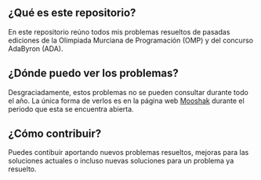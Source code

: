 ## ¿Qué es este repositorio?

En este repositorio reúno todos mis problemas resueltos de pasadas ediciones de la 
Olimpiada Murciana de Programación (OMP) y del concurso AdaByron (ADA).

## ¿Dónde puedo ver los problemas?

Desgraciadamente, estos problemas no se pueden consultar durante todo el año. 
La única forma de verlos es en la página web 
[Mooshak](http://onlinejudge.inf.um.es/~mooshak/cgi-bin/execute/9142536785985593?config+language+es)
durante el periodo que esta se encuentra abierta.

## ¿Cómo contribuir?

Puedes contibuir aportando nuevos problemas resueltos, mejoras para las soluciones actuales
o incluso nuevas soluciones para un problema ya resuelto.
